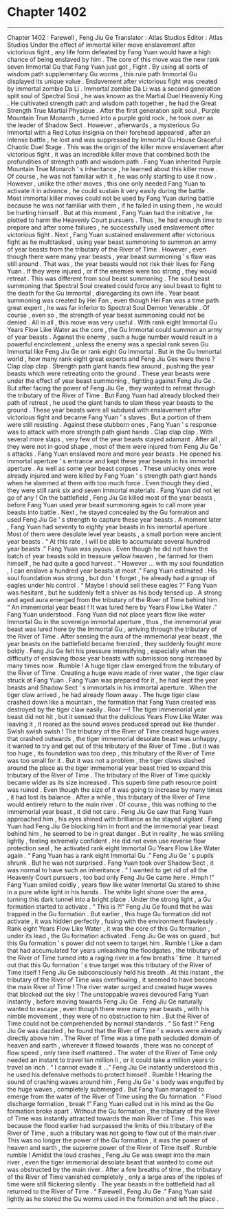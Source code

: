 
# Chapter 1402


---

Chapter 1402 : Farewell , Feng Jiu Ge
Translator :
Atlas Studios
Editor :
Atlas Studios
Under the effect of immortal killer move enslavement after victorious fight , any life form defeated by Fang Yuan would have a high chance of being enslaved by him .
The core of this move was the new rank seven Immortal Gu that Fang Yuan just got , Fight . By using all sorts of wisdom path supplementary Gu worms , this rule path Immortal Gu displayed its unique value .
Enslavement after victorious fight was created by immortal zombie Da Li .
Immortal zombie Da Li was a second generation split soul of Spectral Soul , he was known as the Martial Duel Heavenly King . He cultivated strength path and wisdom path together , he had the Great Strength True Martial Physique .
After the first generation split soul , Purple Mountain True Monarch , turned into a purple gold rock , he took over as the leader of Shadow Sect .
However , afterwards , a mysterious Gu Immortal with a Red Lotus insignia on their forehead appeared , after an intense battle , he lost and was suppressed by Immortal Gu House Graceful Chaotic Duel Stage .
This was the origin of the killer move enslavement after victorious fight , it was an incredible killer move that combined both the profundities of strength path and wisdom path .
Fang Yuan inherited Purple Mountain True Monarch ’ s inheritance , he learned about this killer move .
Of course , he was not familiar with it , he was only starting to use it now .
However , unlike the other moves , this one only needed Fang Yuan to activate it in advance , he could sustain it very easily during the battle .
Most immortal killer moves could not be used by Fang Yuan during battle because he was not familiar with them , if he failed in using them , he would be hurting himself .
But at this moment , Fang Yuan had the initiative , he plotted to harm the Heavenly Court pursuers . Thus , he had enough time to prepare and after some failures , he successfully used enslavement after victorious fight .
Next , Fang Yuan sustained enslavement after victorious fight as he multitasked , using year beast summoning to summon an army of year beasts from the tributary of the River of Time .
However , even though there were many year beasts , year beast summoning ’ s flaw was still around .
That was , the year beasts would not risk their lives for Fang Yuan . If they were injured , or if the enemies were too strong , they would retreat .
This was different from soul beast summoning .
The soul beast summoning that Spectral Soul created could force any soul beast to fight to the death for the Gu Immortal , disregarding its own life .
Year beast summoning was created by Hei Fan , even though Hei Fan was a time path great expert , he was far inferior to Spectral Soul Demon Venerable .
Of course , even so , the strength of year beast summoning could not be denied .
All in all , this move was very useful .
With rank eight Immortal Gu Years Flow Like Water as the core , the Gu Immortal could summon an army of year beasts . Against the enemy , such a huge number would result in a powerful encirclement , unless the enemy was a special rank seven Gu Immortal like Feng Jiu Ge or rank eight Gu Immortal .
But in the Gu Immortal world , how many rank eight great experts and Feng Jiu Ges were there ?
Clap clap clap .
Strength path giant hands flew around , pushing the year beasts which were retreating onto the ground .
These year beasts were under the effect of year beast summoning , fighting against Feng Jiu Ge . But after facing the power of Feng Jiu Ge , they wanted to retreat through the tributary of the River of Time .
But Fang Yuan had already blocked their path of retreat , he used the giant hands to slam these year beasts to the ground .
These year beasts were all subdued with enslavement after victorious fight and became Fang Yuan ’ s slaves .
But a portion of them were still resisting .
Against these stubborn ones , Fang Yuan ’ s response was to attack with more strength path giant hands .
Clap clap clap .
With several more slaps , very few of the year beasts stayed adamant . After all , they were not in good shape , most of them were injured from Feng Jiu Ge ’ s attacks .
Fang Yuan enslaved more and more year beasts .
He opened his immortal aperture ’ s entrance and kept these year beasts in his immortal aperture .
As well as some year beast corpses .
These unlucky ones were already injured and were killed by Fang Yuan ’ s strength path giant hands when he slammed at them with too much force .
Even though they died , they were still rank six and seven immortal materials .
Fang Yuan did not let go of any !
On the battlefield , Feng Jiu Ge killed most of the year beasts , before Fang Yuan used year beast summoning again to call more year beasts into battle .
Next , he stayed concealed by the Gu formation and used Feng Jiu Ge ’ s strength to capture these year beasts .
A moment later , Fang Yuan had seventy to eighty year beasts in his immortal aperture .
Most of them were desolate level year beasts , a small portion were ancient year beasts .
“ At this rate , I will be able to accumulate several hundred year beasts .” Fang Yuan was joyous .
Even though he did not have the batch of year beasts sold in treasure yellow heaven , he farmed for them himself , he had quite a good harvest .
“ However … with my soul foundation , I can enslave a hundred year beasts at most .” Fang Yuan estimated .
His soul foundation was strong , but don ’ t forget , he already had a group of eagles under his control .
“ Maybe I should sell these eagles ?” Fang Yuan was hesitant , but he suddenly felt a shiver as his body tensed up .
A strong and aged aura emerged from the tributary of the River of Time behind him .
“ An immemorial year beast ! It was lured here by Years Flow Like Water .” Fang Yuan understood .
Fang Yuan did not place years flow like water Immortal Gu in the sovereign immortal aperture , thus , the immemorial year beast was lured here by the Immortal Gu , arriving through the tributary of the River of Time .
After sensing the aura of the immemorial year beast , the year beasts on the battlefield became frenzied , they suddenly fought more boldly .
Feng Jiu Ge felt his pressure intensifying , especially when the difficulty of enslaving those year beasts with submission song increased by many times now .
Rumble !
A huge tiger claw emerged from the tributary of the River of Time .
Creating a huge wave made of river water , the tiger claw struck at Fang Yuan .
Fang Yuan was prepared for it , he had kept the year beasts and Shadow Sect ’ s immortals in his immortal aperture . When the tiger claw arrived , he had already flown away .
The huge tiger claw crashed down like a mountain , the formation that Fang Yuan created was destroyed by the tiger claw easily .
Roar —!
The tiger immemorial year beast did not hit , but it sensed that the delicious Years Flow Like Water was leaving it , it roared as the sound waves produced spread out like thunder .
Swish swish swish !
The tributary of the River of Time created huge waves that crashed outwards , the tiger immemorial desolate beast was unhappy , it wanted to try and get out of this tributary of the River of Time .
But it was too huge , its foundation was too deep , this tributary of the River of Time was too small for it .
But it was not a problem , the tiger claws slashed around the place as the tiger immemorial year beast tried to expand this tributary of the River of Time .
The tributary of the River of Time quickly became wider as its size increased .
This superb time path resource point was ruined .
Even though the size of it was going to increase by many times , it had lost its balance . After a while , this tributary of the River of Time would entirely return to the main river .
Of course , this was nothing to the immemorial year beast , it did not care .
Feng Jiu Ge saw that Fang Yuan approached him , his eyes shined with brilliance as he stayed vigilant .
Fang Yuan had Feng Jiu Ge blocking him in front and the immemorial year beast behind him , he seemed to be in great danger .
But in reality , he was smiling lightly , feeling extremely confident .
He did not even use reverse flow protection seal , he activated rank eight Immortal Gu Years Flow Like Water again .
“ Fang Yuan has a rank eight Immortal Gu .” Feng Jiu Ge ’ s pupils shrunk .
But he was not surprised . Fang Yuan took over Shadow Sect , it was normal to have such an inheritance .
“ I wanted to get rid of all the Heavenly Court pursuers , too bad only Feng Jiu Ge came here . Hmph !” Fang Yuan smiled coldly , years flow like water Immortal Gu stared to shine in a pure white light in his hands .
The white light shone over the area , turning this dark tunnel into a bright place .
Under the strong light , a Gu formation started to activate .
“ This is ?!” Feng Jiu Ge found that he was trapped in the Gu formation . But earlier , this huge Gu formation did not activate , it was hidden perfectly , fusing with the environment flawlessly .
Rank eight Years Flow Like Water , it was the core of this Gu formation , under its lead , the Gu formation activated .
Feng Jiu Ge was on guard , but this Gu formation ’ s power did not seem to target him .
Rumble !
Like a dam that had accumulated for years unleashing the floodgates , the tributary of the River of Time turned into a raging river in a few breaths ’ time .
It turned out that this Gu formation ’ s true target was this tributary of the River of Time itself !
Feng Jiu Ge subconsciously held his breath .
At this instant , the tributary of the River of Time was overflowing , it seemed to have become the main River of Time !
The river water surged and created huge waves that blocked out the sky !
The unstoppable waves devoured Fang Yuan instantly , before moving towards Feng Jiu Ge .
Feng Jiu Ge naturally wanted to escape , even though there were many year beasts , with his nimble movement , they were of no obstruction to him .
But the River of Time could not be comprehended by normal standards .
“ So fast !”
Feng Jiu Ge was dazzled , he found that the River of Time ’ s waves were already directly above him .
The River of Time was a time path secluded domain of heaven and earth , wherever it flowed towards , there was no concept of flow speed , only time itself mattered .
The water of the River of Time only needed an instant to travel ten million li , or it could take a million years to travel an inch .
“ I cannot evade it …” Feng Jiu Ge instantly understood this , he used his defensive methods to protect himself .
Rumble !
Hearing the sound of crashing waves around him , Feng Jiu Ge ’ s body was engulfed by the huge waves , completely submerged .
But Fang Yuan managed to emerge from the water of the River of Time using the Gu formation .
“ Flood discharge formation , break !”
Fang Yuan called out in his mind as the Gu formation broke apart .
Without the Gu formation , the tributary of the River of Time was instantly attracted towards the main River of Time .
This was because the flood earlier had surpassed the limits of this tributary of the River of Time , such a tributary was not going to flow out of the main river .
This was no longer the power of the Gu formation , it was the power of heaven and earth , the supreme power of the River of Time itself .
Rumble rumble !
Amidst the loud crashes , Feng Jiu Ge was swept into the main river , even the tiger immemorial desolate beast that wanted to come out was obstructed by the main river .
After a few breaths of time , the tributary of the River of Time vanished completely , only a large area of the ripples of time were still flickering silently .
The year beasts in the battlefield had all returned to the River of Time .
“ Farewell , Feng Jiu Ge .” Fang Yuan said lightly as he stored the Gu worms used in the formation and left the place .

---

